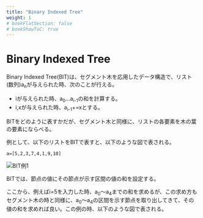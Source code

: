 ```yaml
---
title: "Binary Indexed Tree"
weight: 1
# bookFlatSection: false
# bookShowToC: true
---
```


# Binary Indexed Tree

Binary Indexed Tree(BIT)は、セグメント木を応用したデータ構造で、リスト(数列)a<sub>n</sub>が与えられた時、次のことが行える。

- iが与えられた時、a<sub>0</sub>...a<sub>i-1</sub>の和を計算する。
- i,xが与えられた時、a<sub>i-1</sub>+=xとする。

BITをどのように表すかだが、セグメント木と同様に、リストの各要素を木の葉の要素にならべる。

例として、以下のリストをBITで表すと、以下のような図で表される。

```
a=[5,2,3,7,4,1,9,10]
```

![BIT例1](/img/procon/bit1.png)

BITでは、節点の値にその節点が示す区間の値の和を設定する。

ここから、例えばi=5を入力した時、a<sub>0</sub>〜a<sub>4</sub>までの和を求めるが、この求め方もセグメント木の時と同様に、a<sub>0</sub>〜a<sub>4</sub>の区間を示す節点を取り出してきて、その値の和を求めれば良い。この例の時、以下のような図で表される。